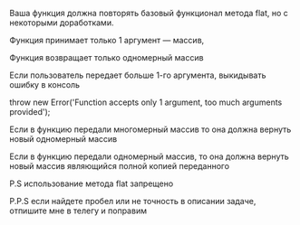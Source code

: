 Ваша функция должна повторять базовый функционал метода flat, но с некоторыми доработками.



Функция принимает только 1 аргумент — массив,

Функция возвращает только одномерный массив

Если пользователь передает больше 1-го аргумента, выкидывать ошибку в консоль



throw new Error('Function accepts only 1 argument, too much arguments provided');



Если в функцию передали многомерный массив то она должна вернуть новый одномерный массив



Если в функцию передали одномерный массив, то она должна вернуть новый массив являющийся полной копией переданного



P.S использование метода flat запрещено



P.P.S если найдете пробел или не точность в описании задаче, отпишите мне в телегу и поправим